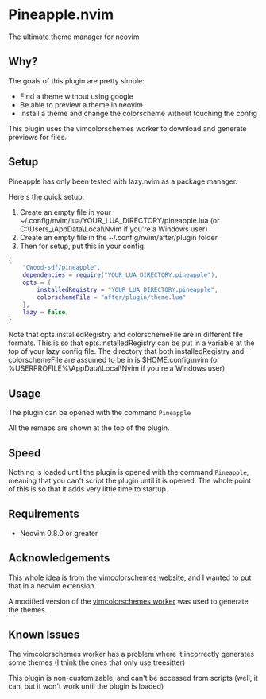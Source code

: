 # Pineapple.nvim

The ultimate theme manager for neovim

## Why?

The goals of this plugin are pretty simple:

- Find a theme without using google
- Be able to preview a theme in neovim
- Install a theme and change the colorscheme without touching the config

This plugin uses the vimcolorschemes worker to download and generate previews for files.

## Setup

Pineapple has only been tested with lazy.nvim as a package manager.

Here's the quick setup:

1. Create an empty file in your ~/.config/nvim/lua/YOUR_LUA_DIRECTORY/pineapple.lua (or C:\Users\_\AppData\Local\Nvim if you're a Windows user)
2. Create an empty file in the ~/.config/nvim/after/plugin folder
3. Then for setup, put this in your config:

```lua
{
    "CWood-sdf/pineapple",
    dependencies = require("YOUR_LUA_DIRECTORY.pineapple"),
    opts = {
        installedRegistry = "YOUR_LUA_DIRECTORY.pineapple",
        colorschemeFile = "after/plugin/theme.lua"
    },
    lazy = false,
}
```

Note that opts.installedRegistry and colorschemeFile are in different file formats. This is so that opts.installedRegistry can be put in a variable at the top of your lazy config file. The directory that both installedRegistry and colorschemeFile are assumed to be in is $HOME\.config\nvim (or %USERPROFILE%\AppData\Local\Nvim if you're a Windows user)

## Usage

The plugin can be opened with the command `Pineapple`

All the remaps are shown at the top of the plugin.

## Speed

Nothing is loaded until the plugin is opened with the command `Pineapple`, meaning that you can't script the plugin until it is opened. The whole point of this is so that it adds very little time to startup.

## Requirements

- Neovim 0.8.0 or greater

## Acknowledgements

This whole idea is from the [vimcolorschemes website](https://vimcolorschemes.com/), and I wanted to put that in a neovim extension.

A modified version of the [vimcolorschemes worker](https://github.com/vimcolorschemes/worker) was used to generate the themes.

## Known Issues

The vimcolorschemes worker has a problem where it incorrectly generates some themes (I think the ones that only use treesitter)

This plugin is non-customizable, and can't be accessed from scripts (well, it can, but it won't work until the plugin is loaded)
